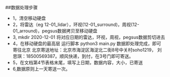 ##数据处理步骤
+ 1，清空移动硬盘
+ 2，将雷达（eg 12-01_lidar），环视(12-01_surround)，周视(12-01_arround)，pegsus数据拷贝至移动硬盘
+ 3, mkdir 2020-12-01 将对应日期的雷达，环视，周视，pegsus数据剪切进去
+ 4，在移动硬盘的最高层 运行脚本 
	python3 main.py
   数据即处理完成，即可寄往北京
   北京寄送地址：北京市海淀区海淀北二街8号中关村soho1219， 刘思琪：18500569387。顺风快递，到付，在3号门即可寄送。
+ 5，在文档第4节表格末尾，填写上日期，数据内容，大小，已寄送
+ 6,数据原则上一天寄送一次。
 


